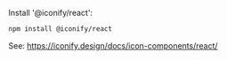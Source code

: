 Install '@iconify/react':

```bash
npm install @iconify/react
```

See: https://iconify.design/docs/icon-components/react/
